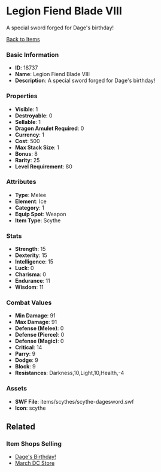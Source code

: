 # Legion Fiend Blade VIII

A special sword forged for Dage's birthday!

[Back to Items](../items.md)

### Basic Information

- **ID**: 18737
- **Name**: Legion Fiend Blade VIII
- **Description**: A special sword forged for Dage&#039;s birthday!

### Properties

- **Visible**: 1
- **Destroyable**: 0
- **Sellable**: 1
- **Dragon Amulet Required**: 0
- **Currency**: 1
- **Cost**: 500
- **Max Stack Size**: 1
- **Bonus**: 8
- **Rarity**: 25
- **Level Requirement**: 80

### Attributes

- **Type**: Melee
- **Element**: Ice
- **Category**: 1
- **Equip Spot**: Weapon
- **Item Type**: Scythe

### Stats

- **Strength**: 15
- **Dexterity**: 15
- **Intelligence**: 15
- **Luck**: 0
- **Charisma**: 0
- **Endurance**: 11
- **Wisdom**: 11

### Combat Values

- **Min Damage**: 91
- **Max Damage**: 91
- **Defense (Melee)**: 0
- **Defense (Pierce)**: 0
- **Defense (Magic)**: 0
- **Critical**: 14
- **Parry**: 9
- **Dodge**: 9
- **Block**: 9
- **Resistances**: Darkness,10,Light,10,Health,-4

### Assets

- **SWF File**: items/scythes/scythe-dagesword.swf
- **Icon**: scythe

## Related

### Item Shops Selling

- [Dage's Birthday!](../item-shops/623-dage-s-birthday.md)
- [March DC Store](../item-shops/701-march-dc-store.md)

